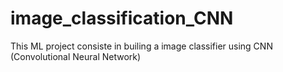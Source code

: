 # image_classification_CNN
This ML project consiste in builing a image classifier using CNN (Convolutional Neural Network)
